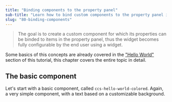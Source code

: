 ```yaml
---
title: "Binding components to the property panel"
sub-title: "Learn how to bind custom components to the property panel in Qlik Sense."
slug: "80-binding-components"
---
```


> The goal is to create a custom component for which its properties can be binded to items in the property panel, thus the widget becomes fully configurable by the end user using a widget.

Some basics of this concepts are already covered in the ["Hello World"]("40-hello-world.md") section of this tutorial, this chapter covers the entire topic in detail.

## The basic component

Let's start with a basic component, called `ccs-hello-world-colored`. Again, a very simple component, with a text based on a customizable background.

